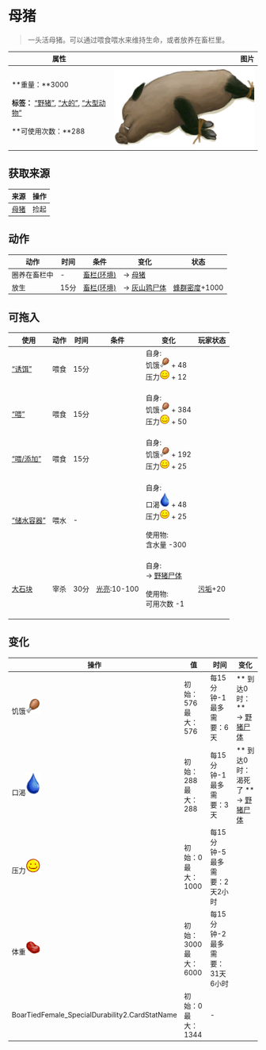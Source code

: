 # 母猪  
> 一头活母猪。可以通过喂食喂水来维持生命，或者放养在畜栏里。  
  
  属性  |   图片   
 ----  |  ----:   
 **重量：**3000<br><br>**标签：**	[“野猪”](tag_Boar.md), [“大的”](tag_Large.md), [“大型动物”](tag_LargeAnimal.md)<br><br>**可使用次数：**288  |  ![](Sprite/BoarFemaleTied.png)   
  
## 获取来源  
来源  |  操作  
----  |  ----  
[母猪](BoarEnclosureFemale.md)  |  捡起  
## 动作  
动作  |  时间  |  条件  |  变化  |  状态  
----  |  ----  |  ----  |  ----  |  ----  
圈养在畜栏中<br>  |  -  |  [畜栏(环境)](Env_Enclosure.md)  |  → [母猪](BoarEnclosureFemale.md)<br>  |    
放生<br>  |  15分  |  [畜栏(环境)](Env_Enclosure.md)  |  → [灰山鹑尸体](PartridgeDead.md)<br>  |  [蜂群密度](Pop_Boar.md)+1000  
## 可拖入  
使用  |  动作  |  时间  |  条件  |  变化  |  玩家状态  
----  |  ----  |  ----  |  ----  |  ----  |  ----  
[“诱饵”](tag_Bait.md)  |  喂食  |  15分  |    |  自身:<br>饥饿<img decoding="async" src="Sprite/Hunger.png" style="width:20px;"> + 48<br>压力<img decoding="async" src="Sprite/Content.png" style="width:20px;"> + 12<br><br>  |    
[“喂”](tag_Meat.md)  |  喂食  |  15分  |    |  自身:<br>饥饿<img decoding="async" src="Sprite/Hunger.png" style="width:20px;"> + 384<br>压力<img decoding="async" src="Sprite/Content.png" style="width:20px;"> + 50<br><br>  |    
[“喂/添加”](tag_Feed.md)  |  喂食  |  15分  |    |  自身:<br>饥饿<img decoding="async" src="Sprite/Hunger.png" style="width:20px;"> + 192<br>压力<img decoding="async" src="Sprite/Content.png" style="width:20px;"> + 25<br><br>  |    
[“储水容器”](tag_WaterContainer.md)  |  喂水  |  -  |    |  自身:<br>口渴<img decoding="async" src="Sprite/Thirst.png" style="width:20px;"> + 48<br>压力<img decoding="async" src="Sprite/Content.png" style="width:20px;"> + 25<br><br>使用物:<br>含水量  -300<br><br>  |    
[大石块](StoneHeavy.md)  |  宰杀  |  30分  |  [光亮](Light.md):10-100  |  自身:<br>→ [野猪尸体](BoarCarcass.md)<br><br>使用物:<br>可用次数  -1<br><br>  |  [污垢](Filth.md)+20  
## 变化   
操作  |  值  |  时间  |  变化  
----  |  ----  |  ----  |  ----  
饥饿<img decoding="async" src="Sprite/Hunger.png" style="width:30px;">  |  初始：576<br>最大：576  |  每15分钟-1<br>最多需要：6天  |  ** 到达0时： **<br>→ [野猪尸体](BoarCarcass.md)  
口渴<img decoding="async" src="Sprite/Thirst.png" style="width:30px;">  |  初始：288<br>最大：288  |  每15分钟-1<br>最多需要：3天  |  ** 到达0时：渴死了 **<br>→ [野猪尸体](BoarCarcass.md)  
压力<img decoding="async" src="Sprite/Content.png" style="width:30px;">  |  初始：0<br>最大：1000  |  每15分钟-5<br>最多需要：2天2小时  |    
体重<img decoding="async" src="Sprite/SaturationMeat.png" style="width:30px;">  |  初始：3000<br>最大：6000  |  每15分钟-2<br>最多需要：31天6小时  |    
BoarTiedFemale_SpecialDurability2.CardStatName  |  初始：0<br>最大：1344  |  -  |    

